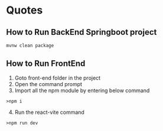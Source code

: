 # Quotes

## How to Run BackEnd Springboot project

```
mvnw clean package
```

## How to Run FrontEnd
1. Goto front-end folder in the project
2. Open the command prompt
3. Import all the npm module by entering below command
```
>npm i
``` 
4. Run the react-vite command
```
>npm run dev
```
